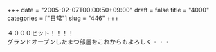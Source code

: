 +++
date = "2005-02-07T00:00:50+09:00"
draft = false
title = "4000"
categories = ["日常"]
slug = "446"
+++

<div>４０００ヒット！！！！</div>
<div>グランドオープンしたまつ部屋をこれからもよろしく・・・</div>
